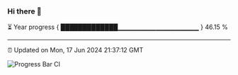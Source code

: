 ### Hi there 👋

⏳ Year progress { █████████████▁▁▁▁▁▁▁▁▁▁▁▁▁▁▁▁▁ } 46.15 %

---

⏰ Updated on Mon, 17 Jun 2024 21:37:12 GMT

![Progress Bar CI](https://github.com/IshwaranRudhara/GIT-ACTION/workflows/Progress%20Bar%20CI/badge.svg)
